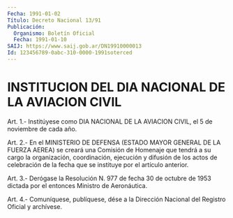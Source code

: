 ```yaml
---
Fecha: 1991-01-02
Título: Decreto Nacional 13/91
Publicación:
  Organismo: Boletín Oficial
  Fecha: 1991-01-10
SAIJ: https://www.saij.gob.ar/DN19910000013
Id: 123456789-0abc-310-0000-1991soterced
---
```

# INSTITUCION DEL DIA NACIONAL DE LA AVIACION CIVIL

<a id="1"></a>
Art. 1.- Institúyese como DIA NACIONAL DE LA AVIACION CIVIL, el 5 de noviembre de cada año.

<a id="2"></a>
Art.  2.- En el MINISTERIO DE DEFENSA (ESTADO MAYOR GENERAL DE LA FUERZA AEREA)  se  creará  una Comisión de Homenaje que tendrá a su cargo la organización, coordinación,  ejecución  y  difusión  de los  actos  de  celebración  de  la  fecha  que se instituye por el artículo anterior.

<a id="3"></a>
Art.  3.- Derógase la Resolución N. 977 de fecha 30 de octubre de  1953  dictada    por   el  entonces  Ministro  de  Aeronáutica.

<a id="4"></a>
Art. 4.- Comuníquese, publíquese, dése a la Dirección Nacional del Registro Oficial y archívese.